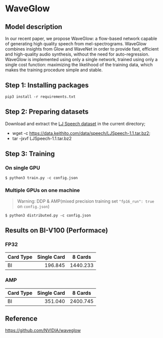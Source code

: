 # WaveGlow

## Model description

In our recent paper, we propose WaveGlow: a flow-based network capable of generating high quality speech from mel-spectrograms. WaveGlow combines insights from Glow and WaveNet in order to provide fast, efficient and high-quality audio synthesis, without the need for auto-regression. WaveGlow is implemented using only a single network, trained using only a single cost function: maximizing the likelihood of the training data, which makes the training procedure simple and stable.


## Step 1: Installing packages

```shell
pip3 install -r requirements.txt 
```

## Step 2: Preparing datasets
Download and extract the [LJ Speech dataset](https://keithito.com/LJ-Speech-Dataset/) in the current directory;
  - wget -c https://data.keithito.com/data/speech/LJSpeech-1.1.tar.bz2;
  - tar -jxvf LJSpeech-1.1.tar.bz2

## Step 3: Training

### On single GPU

```
$ python3 train.py -c config.json
```

### Multiple GPUs on one machine

> Warning: DDP & AMP(mixed precision training set `"fp16_run": true` on `config.json`)
```
$ python3 distributed.py -c config.json
```

## Results on BI-V100 (Performace)

### FP32
| Card Type        |  Single Card | 8 Cards  |
| --------   |-------------:|:--------:|
| BI      |      196.845 | 1440.233 |

### AMP
| Card Type        | Single Card | 8 Cards  |
| --------   |------------:|:--------:|
| BI      |     351.040 | 2400.745 |


## Reference
https://github.com/NVIDIA/waveglow
